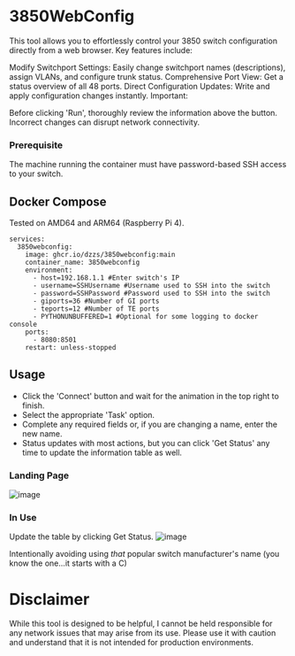 # 3850WebConfig

This tool allows you to effortlessly control your 3850 switch configuration directly from a web browser. Key features include:

Modify Switchport Settings: Easily change switchport names (descriptions), assign VLANs, and configure trunk status.
Comprehensive Port View: Get a status overview of all 48 ports.
Direct Configuration Updates: Write and apply configuration changes instantly.
Important:

Before clicking 'Run', thoroughly review the information above the button. Incorrect changes can disrupt network connectivity.

### Prerequisite
The machine running the container must have password-based SSH access to your switch.

## Docker Compose
Tested on AMD64 and ARM64 (Raspberry Pi 4).
```
services:
  3850webconfig:
    image: ghcr.io/dzzs/3850webconfig:main
    container_name: 3850webconfig
    environment:
      - host=192.168.1.1 #Enter switch's IP
      - username=SSHUsername #Username used to SSH into the switch
      - password=SSHPassword #Password used to SSH into the switch
      - giports=36 #Number of GI ports
      - teports=12 #Number of TE ports
      - PYTHONUNBUFFERED=1 #Optional for some logging to docker console
    ports:
      - 8080:8501  
    restart: unless-stopped
```

## Usage
- Click the 'Connect' button and wait for the animation in the top right to finish.
- Select the appropriate 'Task' option.
- Complete any required fields or, if you are changing a name, enter the new name.
- Status updates with most actions, but you can click 'Get Status' any time to update the information table as well.

### Landing Page
![image](https://github.com/Dzzs/3850WebConfig/assets/11656216/9fa70bea-0082-4001-a36a-461c491197c2)

### In Use
Update the table by clicking Get Status.
![image](https://github.com/Dzzs/3850WebConfig/assets/11656216/2b5e4516-2f5c-4371-bf1d-8f007bf047ee)


Intentionally avoiding using *that* popular switch manufacturer's name (you know the one...it starts with a C)


# Disclaimer
While this tool is designed to be helpful, I cannot be held responsible for any network issues that may arise from its use. Please use it with caution and understand that it is not intended for production environments.
